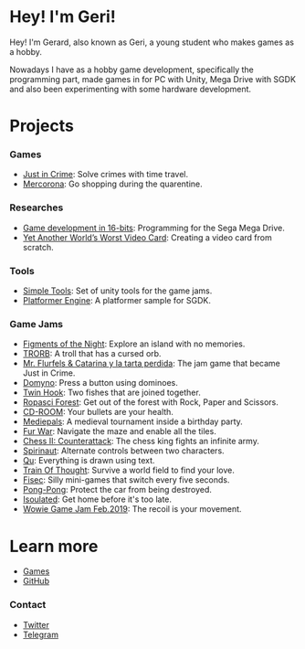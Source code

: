 # Hey! I'm Geri!

Hey! I'm Gerard, also known as Geri, a young student who makes games as a hobby.

Nowadays I have as a hobby game development, specifically the programming part, made games in for PC with Unity, Mega Drive with SGDK and also been experimenting with some hardware development.

# Projects

### Games

- [Just in Crime](https://steam.gerardgascon.com): Solve crimes with time travel.
- [Mercorona](https://itch.gerardgascon.com/mercorona): Go shopping during the quarentine.

### Researches

- [Game development in 16-bits](https://gerardgascon.com/GameDevelopmentIn16Bits.pdf): Programming for the Sega Mega Drive.
- [Yet Another World’s Worst Video Card](https://hackaday.io/project/186465-yet-another-worlds-worst-video-card): Creating a video card from scratch.

### Tools

- [Simple Tools](https://github.gerardgascon.com/SimpleTools): Set of unity tools for the game jams.
- [Platformer Engine](https://github.gerardgascon.com/PlatformerEngine): A platformer sample for SGDK.

### Game Jams

- [Figments of the Night](https://froglake.itch.io/figments-of-the-night): Explore an island with no memories.
- [TRORB](https://froglake.itch.io/trorb): A troll that has a cursed orb.
- [Mr. Flurfels & Catarina y la tarta perdida](https://itch.gerardgascon.com/mr-flurfels-catarina-y-la-tarta-perdida): The jam game that became Just in Crime.
- [Domyno](https://itch.gerardgascon.com/domyno): Press a button using dominoes.
- [Twin Hook](https://itch.gerardgascon.com/twin-hook): Two fishes that are joined together.
- [Ropasci Forest](https://itch.gerardgascon.com/ropasci-forest): Get out of the forest with Rock, Paper and Scissors.
- [CD-ROOM](https://charliebluewood.itch.io/cd-room): Your bullets are your health.
- [Mediepals](https://itch.gerardgascon.com/mediepals): A medieval tournament inside a birthday party.
- [Fur War](https://itch.gerardgascon.com/fur-war): Navigate the maze and enable all the tiles.
- [Chess II: Counterattack](https://itch.gerardgascon.com/chess2-counterattack):  The chess king fights an infinite army.
- [Spirinaut](https://itch.gerardgascon.com/spirinaut): Alternate controls between two characters.
- [Qu](https://itch.gerardgascon.com/qu): Everything is drawn using text.
- [Train Of Thought](https://teamdoss.itch.io/train-of-thought): Survive a world field to find your love.
- [Fisec](https://itch.gerardgascon.com/fisec): Silly mini-games that switch every five seconds.
- [Pong-Pong](https://geri8.itch.io/pong-pong): Protect the car from being destroyed.
- [Isoulated](https://geri8.itch.io/isoulated): Get home before it's too late.
- [Wowie Game Jam Feb.2019](https://geri8.itch.io/wowie-game-jam): The recoil is your movement.

# Learn more

- [Games](https://geri8.itch.io/)
- [GitHub](https://github.com/GerardGascon)

### Contact

- [Twitter](https://twitter.com/G_of_Geri)
- [Telegram](https://t.me/G_of_Geri)
